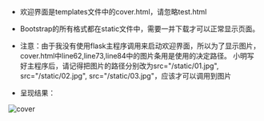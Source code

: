 - 欢迎界面是templates文件中的cover.html，请忽略test.html
- Bootstrap的所有格式都在static文件中，需要一并下载才可以正常显示页面。



- 注意：由于我没有使用flask主程序调用来启动欢迎界面，所以为了显示图片，cover.html中line62,line73,line84中的图片条用是使用的决定路径。
小明写好主程序后，请记得把图片的路径分别改为src="/static/01.jpg", src="/static/02.jpg", src="/static/03.jpg"，应该才可以调用到图片

- 呈现结果：

![cover](https://cloud.githubusercontent.com/assets/20653525/23912769/bf43c494-091b-11e7-8e5a-dd215bd4b1e8.png)